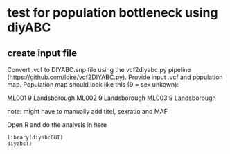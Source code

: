 # test for population bottleneck using diyABC

## create input file

Convert .vcf to DIYABC.snp file using the vcf2diyabc.py pipeline (https://github.com/loire/vcf2DIYABC.py).
Provide input .vcf and population map.
Population map should look like this (9 = sex unkown):

ML001	9	Landsborough
ML002	9	Landsborough
ML003	9	Landsborough

note: might have to manually add titel, sexratio and MAF

Open R and do the analysis in here

```{r}
library(diyabcGUI)
diyabc()
```